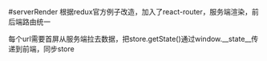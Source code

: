 #serverRender
根据redux官方例子改造，加入了react-router，服务端渲染，前后端路由统一

每个url需要首屏从服务端拉去数据，把store.getState()通过window.__state__传递到前端，同步store

